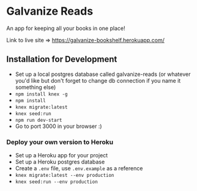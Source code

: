 # Galvanize Reads

An app for keeping all your books in one place!

Link to live site  =>  https://galvanize-bookshelf.herokuapp.com/

## Installation for Development

* Set up a local postgres database called galvanize-reads (or whatever you'd like but don't forget to change db connection if you name it something else)
* `npm install knex -g`
* `npm install`
* `knex migrate:latest`
* `knex seed:run`
* `npm run dev-start`
* Go to port 3000 in your browser :)


### Deploy your own version to Heroku

* Set up a Heroku app for your project
* Set up a Heroku postgres database
* Create a `.env` file, use `.env.example` as a reference
* `knex migrate:latest --env production`
* `knex seed:run --env production`
